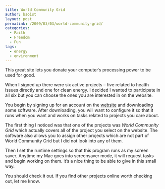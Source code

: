 ```yaml
---
title: World Community Grid
author: bsoist
layout: post
permalink: /2009/03/03/world-community-grid/
categories:
  - Faith
  - Freedom
  - Fun
tags:
  - energy
  - environment
---
```

This great site lets you donate your computer&#8217;s processing power to be used for good.

When I signed up there were six active projects &#8211; five related to health issues directly and one for clean energy. I decided I wanted to participate in all six but you can choose the ones you are interested in on the website.

You begin by signing up for an account on the [website][1] and downloading some software. After downloading, you will want to configure it so that it runs when you want and works on tasks related to projects you care about.

The first thing I noticed was that one of the projects was *World Community Grid* which actually covers all of the project you select on the website. The software also allows you to assign other projects which are not part of World Community Grid but I did not look into any of them. 

Then I set the runtime settings so that this program runs as my screen saver. Anytime my Mac goes into screensaver mode, it will request tasks and begin working on them. It&#8217;s a nice thing to be able to give in this small way. 

You should check it out. If you find other projects online worth checking out, let me know.

 [1]: http://www.worldcommunitygrid.org/
